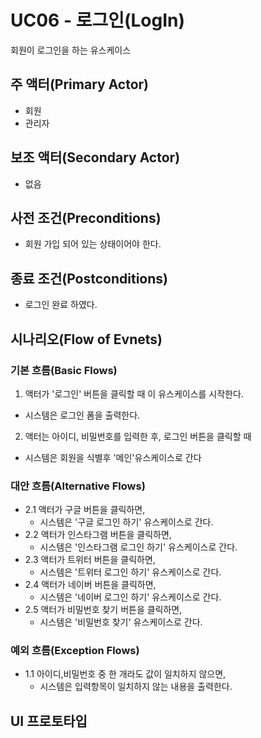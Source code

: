 # UC06 - 로그인(LogIn)
회원이 로그인을 하는 유스케이스

## 주 액터(Primary Actor)
- 회원
- 관리자
## 보조 액터(Secondary Actor)
- 없음

## 사전 조건(Preconditions)
- 회원 가입 되어 있는 상태이어야 한다.

## 종료 조건(Postconditions)
- 로그인 완료 하였다.

## 시나리오(Flow of Evnets)

### 기본 흐름(Basic Flows)

1. 액터가 '로그인' 버튼을 클릭할 때 이 유스케이스를 시작한다.
- 시스템은 로그인 폼을  출력한다.
2. 액터는 아이디, 비밀번호를 입력한 후,
     로그인 버튼을 클릭할 때
- 시스템은 회원을 식별후 '메인'유스케이스로 간다
 

### 대안 흐름(Alternative Flows)

- 2.1 액터가 구글 버튼을 클릭하면,
    - 시스템은 '구글 로그인 하기' 유스케이스로 간다.
- 2.2 액터가 인스타그램 버튼을 클릭하면,
    - 시스템은 '인스타그램 로그인 하기' 유스케이스로 간다.
- 2.3 액터가 트위터 버튼을 클릭하면,
    - 시스템은 '트위터 로그인 하기' 유스케이스로 간다.
- 2.4 액터가 네이버 버튼을 클릭하면,
    - 시스템은 '네이버 로그인 하기' 유스케이스로 간다.
- 2.5 액터가 비밀번호 찾기 버튼을 클릭하면,
    - 시스템은 '비밀번호 찾기' 유스케이스로 간다.


### 예외 흐름(Exception Flows)

- 1.1 아이디,비밀번호 중 한 개라도 값이 일치하지 않으면,
    - 시스템은 입력항목이 일치하지 않는 내용을 출력한다.



## UI 프로토타입


###
